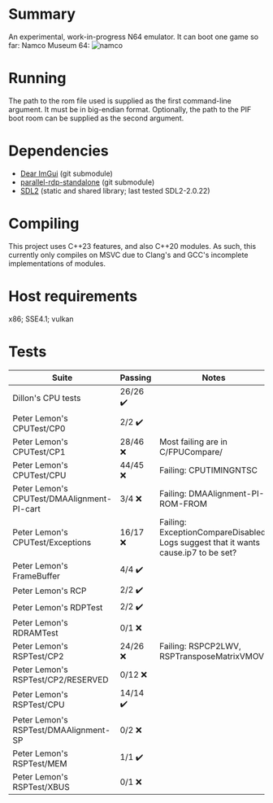 # Summary
An experimental, work-in-progress N64 emulator. It can boot one game so far: Namco Museum 64:
![namco](https://thumbs2.imgbox.com/e1/e7/jorsCBuA_t.png)

# Running
The path to the rom file used is supplied as the first command-line argument. It must be in big-endian format. Optionally, the path to the PIF boot room can be supplied as the second argument.

# Dependencies
- [Dear ImGui](https://github.com/ocornut/imgui) (git submodule)
- [parallel-rdp-standalone](https://github.com/Themaister/parallel-rdp-standalone) (git submodule)
- [SDL2](https://github.com/libsdl-org/SDL) (static and shared library; last tested SDL2-2.0.22)

# Compiling
This project uses C++23 features, and also C++20 modules. As such, this currently only compiles on MSVC due to Clang's and GCC's incomplete implementations of modules.

# Host requirements
x86; SSE4.1; vulkan 

# Tests
| Suite | Passing | Notes |
| ----- | ------- | ----- |
| Dillon's CPU tests | 26/26 :heavy_check_mark: | |
| Peter Lemon's CPUTest/CP0 | 2/2 :heavy_check_mark: | |
| Peter Lemon's CPUTest/CP1 | 28/46 :x: | Most failing are in C/FPUCompare/ |
| Peter Lemon's CPUTest/CPU | 44/45 :x: | Failing: CPUTIMINGNTSC |
| Peter Lemon's CPUTest/DMAAlignment-PI-cart | 3/4 :x: | Failing: DMAAlignment-PI-ROM-FROM |
| Peter Lemon's CPUTest/Exceptions | 16/17 :x: | Failing: ExceptionCompareDisabled. Logs suggest that it wants cause.ip7 to be set? |
| Peter Lemon's FrameBuffer | 4/4 :heavy_check_mark: | |
| Peter Lemon's RCP | 2/2 :heavy_check_mark: | |
| Peter Lemon's RDPTest | 2/2 :heavy_check_mark: | |
| Peter Lemon's RDRAMTest | 0/1 :x: | |
| Peter Lemon's RSPTest/CP2 | 24/26 :x: | Failing: RSPCP2LWV, RSPTransposeMatrixVMOV |
| Peter Lemon's RSPTest/CP2/RESERVED | 0/12 :x: | |
| Peter Lemon's RSPTest/CPU | 14/14 :heavy_check_mark: | |
| Peter Lemon's RSPTest/DMAAlignment-SP | 0/2 :x: | |
| Peter Lemon's RSPTest/MEM | 1/1 :heavy_check_mark: | |
| Peter Lemon's RSPTest/XBUS | 0/1 :x: | |
